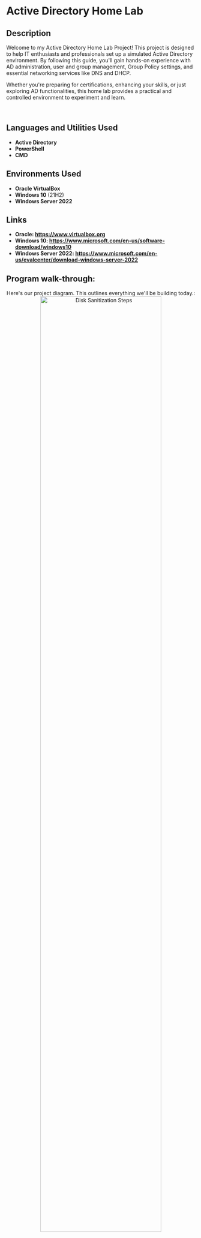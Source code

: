 <h1>Active Directory Home Lab</h1>

<h2>Description</h2>

Welcome to my Active Directory Home Lab Project! This project is designed to help IT enthusiasts and professionals set up a simulated Active Directory environment. By following this guide, you'll gain hands-on experience with AD administration, user and group management, Group Policy settings, and essential networking services like DNS and DHCP.

Whether you're preparing for certifications, enhancing your skills, or just exploring AD functionalities, this home lab provides a practical and controlled environment to experiment and learn.



<br />


<h2>Languages and Utilities Used</h2>

- <b>Active Directory</b>
- <b>PowerShell</b> 
- <b>CMD</b>

<h2>Environments Used </h2>

- <b>Oracle VirtualBox</b>
- <b>Windows 10</b> (21H2)</b>
- <b>Windows Server 2022</b>

<h2>Links</h2>

- <b>Oracle: https://www.virtualbox.org</b>
- <b>Windows 10: https://www.microsoft.com/en-us/software-download/windows10</b>
- <b>Windows Server 2022: https://www.microsoft.com/en-us/evalcenter/download-windows-server-2022</b>


<h2>Program walk-through:</h2>

<p align="center">
Here's our project diagram. This outlines everything we'll be building today.: <br/>
<img src="https://i.imgur.com/62TgaWL.png" height="80%" width="80%" alt="Disk Sanitization Steps"/>
<br />
<br />
For the first step, you'll need to download and install the required software. For this project, I used Oracle VirtualBox as my hypervisor (Note: You'll need to download the "Extension Pack", as well), along with Windows Server 2022 and Windows 10 ISOs. Feel free to use the links I've posted above for faster reference. It's advisable to keep your ISOs centrally located so they're easy to find. <br/>
<img src="https://i.imgur.com/tcTyMUE.png" height="80%" width="80%" alt="Disk Sanitization Steps"/><br/>
<img src="https://i.imgur.com/tcTyMUE.png" height="80%" width="80%" alt="Disk Sanitization Steps"/><br/>
<img src="https://i.imgur.com/tcTyMUE.png" height="80%" width="80%" alt="Disk Sanitization Steps"/><br/> 
<br />
<br />
Now that we've completed that portion, we can begin building our lab. We'll start with Server '22 as this will be our "domain controller". <br/>
<img src="https://i.imgur.com/nCIbXbg.png" height="80%" width="80%" alt="Disk Sanitization Steps"/><br/>
Remember to keep your VM's base memory and processor count within the limits of what's available on your own computer.<br/>
<img src="https://i.imgur.com/tcTyMUE.png" height="80%" width="80%" alt="Disk Sanitization Steps"/>
<img src="https://i.imgur.com/tcTyMUE.png" height="80%" width="80%" alt="Disk Sanitization Steps"/> 
<br />
<br />
Before we start our new machine, let's make some changes. First, click the "general" tab, then choose "advanced". Change both the "clipboard" and "drag" options to "bidirectional". This function allows us to copy/paste from host to virtual machine and vice-versa. This will come in handy later on.  <br/>
<img src="https://i.imgur.com/cdFHBiU.png" height="80%" width="80%" alt="Disk Sanitization Steps"/>
<br/>
Next, we'll need to set up our network adapters. Leave adapter 1 as is, enable adapter 2 then choose "internal network". This will provide a connection for our client computer(s). Now, we're ready to start our machine.
<img src="https://i.imgur.com/cdFHBiU.png" height="80%" width="80%" alt="Disk Sanitization Steps"/> 
<br />
<br />
Wait for process to complete (may take some time):  <br/>
<img src="https://i.imgur.com/JL945Ga.png" height="80%" width="80%" alt="Disk Sanitization Steps"/>
<br />
<br />
Sanitization complete:  <br/>
<img src="https://i.imgur.com/K71yaM2.png" height="80%" width="80%" alt="Disk Sanitization Steps"/>
<br />
<br />
Observe the wiped disk:  <br/>
<img src="https://i.imgur.com/AeZkvFQ.png" height="80%" width="80%" alt="Disk Sanitization Steps"/>
</p>

<!--
 ```diff
- text in red
+ text in green
! text in orange
# text in gray
@@ text in purple (and bold)@@
```
--!>

